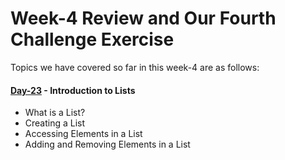# Week-4 Review and Our Fourth Challenge Exercise

Topics we have covered so far in this week-4 are as follows:

#### [Day-23](https://github.com/hamzaiftkhar/100-Days-of-Code-with-Python/tree/main/Day-23) - Introduction to Lists

- What is a List?
- Creating a List
- Accessing Elements in a List
- Adding and Removing Elements in a List